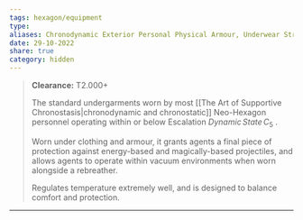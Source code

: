 ```yaml
---
tags: hexagon/equipment
type: 
aliases: Chronodynamic Exterior Personal Physical Armour, Underwear Structure 1(1.2,1.3), 2X, 3X, 4X — Mold 9/Iteration 6 (BA9.6-00)
date: 29-10-2022
share: true
category: hidden
---
```


> **Clearance:** T2.000+
> 
> The standard undergarments worn by most [[The Art of Supportive Chronostasis|chronodynamic and chronostatic]] Neo-Hexagon personnel operating within or below Escalation $Dynamic\, State\, C_{5}$ .
> 
> Worn under clothing and armour, it grants agents a final piece of protection against energy-based and magically-based projectiles, and allows agents to operate within vacuum environments when worn alongside a rebreather.
> 
> Regulates temperature extremely well, and is designed to balance comfort and protection.
---

